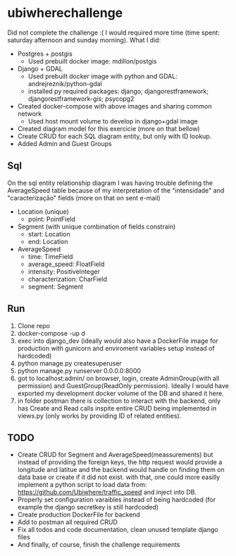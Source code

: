 # ubiwherechallenge
Did not complete the challenge :( I would required more time (time spent: saturday afternoon and sunday morning). What I did:
- Postgres + postgis
	- Used prebuilt docker image: mdillon/postgis
- Django + GDAL
	- Used prebuilt docker image with python and GDAL: andrejreznik/python-gdal
	- installed py required packages: django; djangorestframework; djangorestframework-gis; psycopg2
- Created docker-compose with above images and sharing common network
	- Used host mount volume to develop in django+gdal image
- Created diagram model for this exercicie (more on that bellow)
- Create CRUD for each SQL diagram entity, but only with ID lookup.
- Added Admin and Guest Groups

## Sql
On the sql entity relationship diagram I was having trouble defining the AverageSpeed table because of my interpretation of the "intensidade" and "caracterização" fields (more on that on sent e-mail)
- Location (unique)
	- point: PointField
- Segment (with unique combination of fields constrain)
	- start: Location
	- end: Location
- AverageSpeed
	- time: TimeField
	- average_speed: FloatField
	- intensity: PositiveInteger
	- characterization: CharField
	- segment: Segment

## Run
1. Clone repo
2. docker-compose -up d
3. exec into django_dev (ideally would also have a DockerFile image for production with gunicorn and enviroment variables setup instead of hardcoded)
4. python manage.py createsuperuser
5. python manage.py runserver 0.0.0.0:8000
6. got to localhost:admin/ on browser, login, create AdminGroup(with all permission) and GuestGroup(ReadOnly permission). Ideally I would have exported my development docker volume of the DB and shared it here.
7. in folder postman there is collection to interact with the backend, only has Create and Read calls inspite entire CRUD being implemented in views.py (only works by providing ID of related entities).

## TODO
- Create CRUD for Segment and AverageSpeed(meassurements) but instead of providing the foreign keys, the http request would provide a longitude and latitue and the backend would handle on finding them on data base or create if it did not exist. with that, one could more easilly implement a python script to load data from: https://github.com/Ubiwhere/traffic_speed and inject into DB.
- Properly set configuration varaibles instead of being hardcoded (for example the django secretkey is still hardcoded)
- Create production DockerFile for backend
- Add to postman all required CRUD
- Fix all todos and code documentation, clean unused template django files
- And finally, of course, finish the challenge requirements